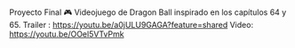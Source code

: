 Proyecto Final 🎮
Videojuego de Dragon Ball inspirado en los capítulos 64 y 65.
Trailer : https://youtu.be/a0jULU9GAGA?feature=shared
Video:  https://youtu.be/OOel5VTvPmk

